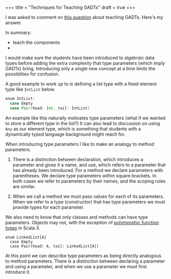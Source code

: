 +++
title = "Techniques for Teaching GADTs"
draft = true
+++

I was asked to comment on [this question][question] about teaching GADTs. Here's my answer. 

In summary:

- teach the components
- 

<!-- more -->

I would make sure the students have been introduced to algebraic data types before adding the extra complexity that type parameters (which imply GADTs) bring. Introducing only a single new concept at a time limits the possiblities for confusion.

A good example to work up to is defining a list type with a fixed element type like `IntList` below.

```scala
enum IntList:
  case Empty
  case Pair(head: Int, tail: IntList)
```

An example like this naturally motivates type parameters (what if we wanted to store a different type in the list?) It can also lead to discussion on using `Any` as our element type, which is something that students with a dynamically typed language background might reach for.

When introducing type parameters I like to make an analogy to method parameters:

1. There is a distinction between declaration, which introduces a parameter and gives it a name, and use, which refers to a parameter that has already been introduced. For a method we declare parameters with parentheses. We declare type parameters within square brackets. In both cases we refer to parameters by their names, and the scoping rules are similar.

2. When we call a method we must pass values for each of its parameters. When we refer to a type (constructor) that has type parameters we must provide types for each parameter.

We also need to know that only classes and methods can have type parameters. Objects may not, with the exception of [polymorphic function types][polymorphic-function-types] in Scala 3.

```
enum LinkedList[A]
  case Empty
  case Pair(head: A, tail: LinkedList[A])
```

At this point we can describe type parameters as being directly analogous to method parameters. There is a distinction between declaring a parameter and using a parameter, and when we use a parameter we must first introduce it.

[question]: https://contributors.scala-lang.org/t/teaching-beginners-simple-gadts-without-introducing-variance/4893
[polymorphic-function-types]: https://dotty.epfl.ch/docs/reference/new-types/polymorphic-function-types.html
